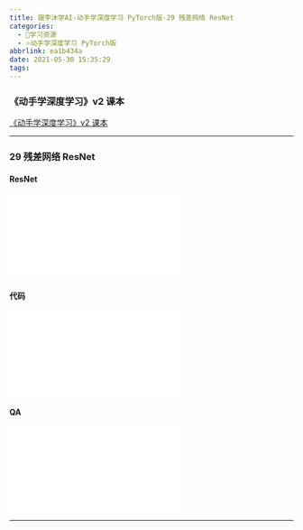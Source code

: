 ```yaml
---
title: 跟李沐学AI-动手学深度学习 PyTorch版-29 残差网络 ResNet
categories:
  - 🌙学习资源
  - ⭐动手学深度学习 PyTorch版
abbrlink: ea1b434a
date: 2021-05-30 15:35:29
tags:
---
```


### 《动手学深度学习》v2 课本

[《动手学深度学习》v2 课本](http://zh.d2l.ai/)

***

### 29 残差网络 ResNet

#### ResNet

<iframe src="//player.bilibili.com/player.html?aid=418363999&bvid=BV1bV41177ap&cid=346237766&page=1" scrolling="no" border="0" frameborder="no" framespacing="0" allowfullscreen="true"> </iframe>

<!--more-->

#### 代码

<iframe src="//player.bilibili.com/player.html?aid=418363999&bvid=BV1bV41177ap&cid=346247194&page=2" scrolling="no" border="0" frameborder="no" framespacing="0" allowfullscreen="true"> </iframe>

#### QA

<iframe src="//player.bilibili.com/player.html?aid=418363999&bvid=BV1bV41177ap&cid=346248634&page=3" scrolling="no" border="0" frameborder="no" framespacing="0" allowfullscreen="true"> </iframe>

***
